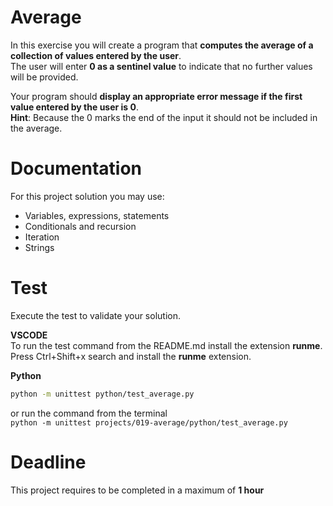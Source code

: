 # Average

In this exercise you will create a program that **computes the average of a collection of values entered by the user**.   
The user will enter **0 as a sentinel value** to indicate that no further values will be provided. 

Your program should **display an appropriate error message if the first value entered by the user is 0**.  
**Hint**: Because the 0 marks the end of the input it should not be included in the average.


# Documentation

For this project solution you may use:

- Variables, expressions, statements
- Conditionals and recursion
- Iteration
- Strings


# Test
Execute the test to validate your solution.  

**VSCODE**   
To run the test command from the README.md install the extension **runme**. 
Press Ctrl+Shift+x search and install the **runme** extension. 


**Python**

```sh
python -m unittest python/test_average.py
```

or run the command from the terminal  
`python -m unittest projects/019-average/python/test_average.py`


# Deadline

This project requires to be completed in a maximum of **1 hour**
